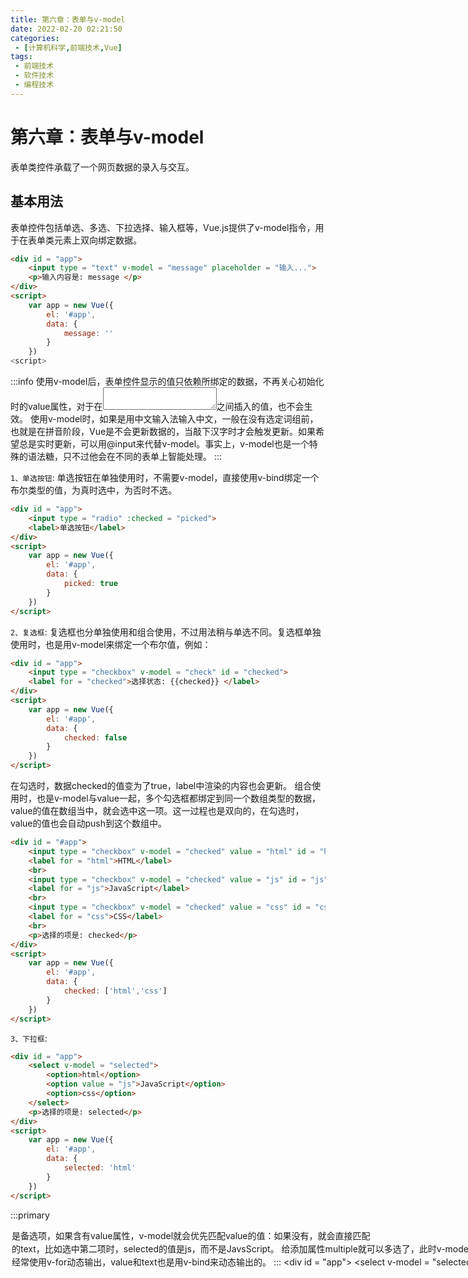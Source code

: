 ```yaml
---
title: 第六章：表单与v-model
date: 2022-02-20 02:21:50
categories:
 - [计算机科学,前端技术,Vue]
tags: 
 - 前端技术
 - 软件技术
 - 编程技术
---
```


# 第六章：表单与v-model
表单类控件承载了一个网页数据的录入与交互。

## 基本用法
表单控件包括单选、多选、下拉选择、输入框等，Vue.js提供了v-model指令，用于在表单类元素上双向绑定数据。
```html 表单
<div id = "app">
    <input type = "text" v-model = "message" placeholder = "输入...">
    <p>输入内容是: message </p>
</div>
<script>
    var app = new Vue({
        el: '#app',
        data: {
            message: ''
        }
    })
<script>
```
:::info 
使用v-model后，表单控件显示的值只依赖所绑定的数据，不再关心初始化时的value属性，对于在<textarea></textarea>之间插入的值，也不会生效。
使用v-model时，如果是用中文输入法输入中文，一般在没有选定词组前，也就是在拼音阶段，Vue是不会更新数据的，当敲下汉字时才会触发更新。如果希望总是实时更新，可以用@input来代替v-model。事实上，v-model也是一个特殊的语法糖，只不过他会在不同的表单上智能处理。
:::

`1、单选按钮`:
单选按钮在单独使用时，不需要v-model，直接使用v-bind绑定一个布尔类型的值，为真时选中，为否时不选。
```html
<div id = "app">
    <input type = "radio" :checked = "picked">
    <label>单选按钮</label>
</div>
<script>
    var app = new Vue({
        el: '#app',
        data: {
            picked: true
        }
    })
</script>
```

`2、复选框`:
复选框也分单独使用和组合使用，不过用法稍与单选不同。复选框单独使用时，也是用v-model来绑定一个布尔值，例如：
```html 复选框
<div id = "app">
    <input type = "checkbox" v-model = "check" id = "checked">
    <label for = "checked">选择状态: {{checked}} </label>
</div>
<script>
    var app = new Vue({
        el: '#app',
        data: {
            checked: false
        }
    })
</script>
```

在勾选时，数据checked的值变为了true，label中渲染的内容也会更新。
组合使用时，也是v-model与value一起，多个勾选框都绑定到同一个数组类型的数据，value的值在数组当中，就会选中这一项。这一过程也是双向的，在勾选时，value的值也会自动push到这个数组中。
```html 示例
<div id = "#app">
    <input type = "checkbox" v-model = "checked" value = "html" id = "html" >
    <label for = "html">HTML</label>
    <br>
    <input type = "checkbox" v-model = "checked" value = "js" id = "js">
    <label for = "js">JavaScript</label>
    <br>
    <input type = "checkbox" v-model = "checked" value = "css" id = "css">
    <label for = "css">CSS</label>
    <br>
    <p>选择的项是: checked</p>
</div>
<script>
    var app = new Vue({
        el: '#app',
        data: {
            checked: ['html','css']
        }
    })
</script>
```
`3、下拉框`:
```html 下拉框
<div id = "app">
    <select v-model = "selected">
        <option>html</option>
        <option value = "js">JavaScript</option>
        <option>css</option>
    </select>
    <p>选择的项是: selected</p>
</div>
<script>
    var app = new Vue({
        el: '#app',
        data: {
            selected: 'html'
        }
    })
</script>
```
:::primary
<option>是备选项，如果含有value属性，v-model就会优先匹配value的值：如果没有，就会直接匹配<option>的text，比如选中第二项时，selected的值是js，而不是JavsScript。
给<select>添加属性multiple就可以多选了，此时v-model绑定的是一个数组，与复选框用法类似。
:::
```html 示例
<div id = "app">
    <select v-model = "select" multiple>
        <option>html</option>
        <option value = "js">JavaScript</option>
        <option>css</option>
    </select>
    <p>选择的项是: selected</p>
</div>
<script>
    var app = new Vue({
        el: '#app',
        data: {
            selected: ['html','js']
        }
    })
</script>
```
:::info 
在业务中, <option>经常使用v-for动态输出，value和text也是用v-bind来动态输出的。
:::

```html 示例
<div id = "app">
    <select v-model = "selected">
        <option
            v-for = "option in options"
            :value = "option.value">{{option.text}}</option>
    </select>
    <p>选择的项是: selected</p>
</div>
<script>
    var app = new Vue({
        el: '#app',
        data: {
            selected: 'html',
            option: [
                {
                    text: 'HTML',
                    value: 'html'
                },
                {
                    text: 'JavaScript',
                    value: 'js'
                },
                {
                    text: 'CSS',
                    value: 'css'
                }
            ]
        }
    })
</script>
```
:::warning 
虽然用选择列表<select>控件可以很简单的完成下拉选择的需求，但是在实际业务中反而不常用，因为它的样式依赖平台和浏览器，无法统一，也不太美观，功能也受限，不如不支持搜索，所以常见的解决方案是用div模拟一个类似的控件。
:::

## 绑定值
`v-model绑定的值是一个静态字符串或布尔值，但在业务中，有时需要绑定一个动态的数据，这时可以用v-bind实现`

`单选按钮`
```html 示例
<div id = "app">
    <input type = "radio" v-model = "picked" :value = "value">
    <label>单选按钮</label>
    <p>picked</p>
    <p>value</p>
</div>
<script>
    var app = new Vue({
        el: '#app',
        data: {
            picked: false,
            value: 123
        }
    })
</script>
<!-- 在选中时，app.picked === app.value -->
```

`复选框`
```html 示例
<div id = "app">
    <input 
        type = "checkbox"
        v-model = "toggle"
        :true-value = value1"
        :false-value = value2">
    <label>复选框</label>
    <p>{{toggle}}</p>
    <p>{{value1}}</p>
    <p>{{value2}}</p>
</div>
<script>
    var app = new Vue({
        el: '#app',
        data: {
            toggle: false,
            value1: 'a',
            value2: 'b'
        }
    })
</script>
<!-- 勾选时，app.toggle === app.value1; 未勾选时, app.toggle === app.value2 -->
```

`选中列表`
```html 示例
<div id = "app">
    <select v-model = "selected">
        <option :value = "{number: 123}">123 </option>
    </select>
    {{selected.number}}
</div>
<script>
    var app = new Vue({
        el: '#app',
        data: {
            selected: ''
        }
    })
</script>
<!-- 当选中时，app.selected是一个Object，所以app.selected.number === 123 -->
```

## 修饰符

- .laze:
在输入框中，v-model默认是在input事件中同步输入框的数据(除了提示中介绍的中文输入法情况外)，使用修饰符.lazy会转变为在change事件中同步。
- .number:
使用修饰符.number可以将输入转换为Nubmer类型，否则虽然你输入的是数字，但它的类型其实是String，比如在数字输入框时会比较有用。
- .trim:
修饰符.trim可以自动过滤输入的首尾空格。

